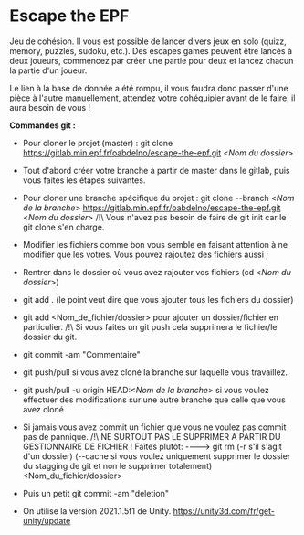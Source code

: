 # Escape the EPF

Jeu de cohésion. Il vous est possible de lancer divers jeux en solo (quizz, memory, puzzles, sudoku, etc.). Des escapes games peuvent être lancés à deux joueurs, commencez par créer une partie pour deux et lancez chacun la partie d'un joueur.

Le lien à la base de donnée a été rompu, il vous faudra donc passer d'une pièce à l'autre manuellement, attendez votre cohéquipier avant de le faire, il aura besoin de vous !


**Commandes git :**
- Pour cloner le projet (master) : git clone https://gitlab.min.epf.fr/oabdelno/escape-the-epf.git <_Nom du dossier_>
- Tout d'abord créer votre branche à partir de master dans le gitlab, puis vous faites les étapes suivantes.
- Pour cloner une branche spécifique du projet : git clone --branch <_Nom de la branche_> https://gitlab.min.epf.fr/oabdelno/escape-the-epf.git <_Nom du dossier_>
/!\ Vous n'avez pas besoin de faire de git init car le git clone s'en charge. 
- Modifier les fichiers comme bon vous semble en faisant attention à ne modifier que les votres. Vous pouvez rajoutez des fichiers aussi ; 
- Rentrer dans le dossier où vous avez rajouter vos fichiers (cd <_Nom du dossier_>)
- git add . (le point veut dire que vous ajouter tous les fichiers du dossier)
- git add <Nom_de_fichier/dossier> pour ajouter un dossier/fichier en particulier.
/!\ Si vous faites un git push cela supprimera le fichier/le dossier du git.
- git commit -am "Commentaire"
- git push/pull si vous avez cloné la branche sur laquelle vous travaillez. 
- git push/pull -u origin HEAD:<_Nom de la branche_> si vous voulez effectuer des modifications sur une autre branche que celle que vous avez cloné.
- Si jamais vous avez commit un fichier que vous ne voulez pas commit pas de pannique. /!\ NE SURTOUT PAS LE SUPPRIMER A PARTIR DU GESTIONNAIRE DE FICHIER ! Faites plutôt:
----> git rm (-r s'il s'agit d'un dossier) (--cache si vous voulez uniquement supprimer le dossier du stagging de git et non le supprimer totalement) <Nom_du_fichier/dossier>
- Puis un petit git commit -am "deletion"

- On utilise la version 2021.1.5f1 de Unity. https://unity3d.com/fr/get-unity/update


